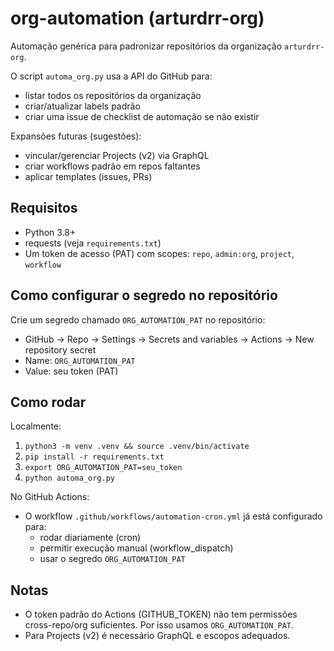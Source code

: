 # org-automation (arturdrr-org)

Automação genérica para padronizar repositórios da organização `arturdrr-org`.

O script `automa_org.py` usa a API do GitHub para:
- listar todos os repositórios da organização
- criar/atualizar labels padrão
- criar uma issue de checklist de automação se não existir

Expansões futuras (sugestões):
- vincular/gerenciar Projects (v2) via GraphQL
- criar workflows padrão em repos faltantes
- aplicar templates (issues, PRs)

## Requisitos
- Python 3.8+
- requests (veja `requirements.txt`)
- Um token de acesso (PAT) com scopes: `repo`, `admin:org`, `project`, `workflow`

## Como configurar o segredo no repositório
Crie um segredo chamado `ORG_AUTOMATION_PAT` no repositório:
- GitHub → Repo → Settings → Secrets and variables → Actions → New repository secret
- Name: `ORG_AUTOMATION_PAT`
- Value: seu token (PAT)

## Como rodar
Localmente:
1. `python3 -m venv .venv && source .venv/bin/activate`
2. `pip install -r requirements.txt`
3. `export ORG_AUTOMATION_PAT=seu_token`
4. `python automa_org.py`

No GitHub Actions:
- O workflow `.github/workflows/automation-cron.yml` já está configurado para:
  - rodar diariamente (cron)
  - permitir execução manual (workflow_dispatch)
  - usar o segredo `ORG_AUTOMATION_PAT`

## Notas
- O token padrão do Actions (GITHUB_TOKEN) não tem permissões cross-repo/org suficientes. Por isso usamos `ORG_AUTOMATION_PAT`.
- Para Projects (v2) é necessário GraphQL e escopos adequados.

